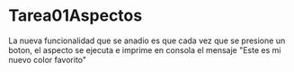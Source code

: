 # Tarea01Aspectos

La nueva funcionalidad que se anadio es que cada vez que se presione un boton, el aspecto se ejecuta e imprime en consola el mensaje "Este es mi nuevo color favorito"
